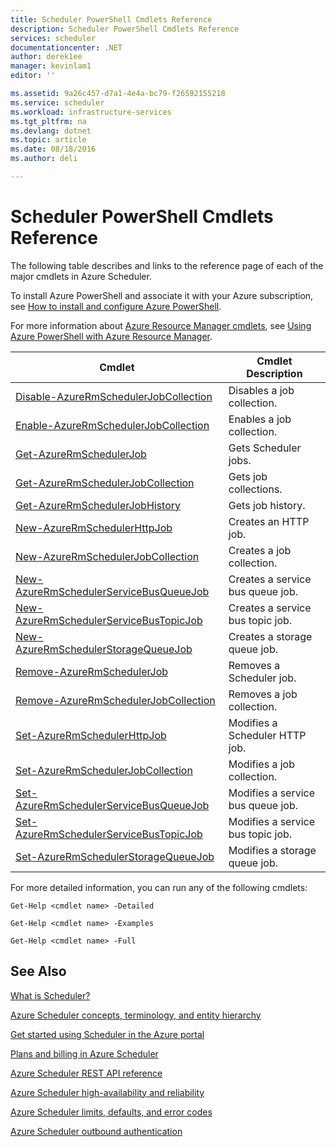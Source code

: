 ```yaml
---
title: Scheduler PowerShell Cmdlets Reference
description: Scheduler PowerShell Cmdlets Reference
services: scheduler
documentationcenter: .NET
author: derek1ee
manager: kevinlam1
editor: ''

ms.assetid: 9a26c457-d7a1-4e4a-bc79-f26592155218
ms.service: scheduler
ms.workload: infrastructure-services
ms.tgt_pltfrm: na
ms.devlang: dotnet
ms.topic: article
ms.date: 08/18/2016
ms.author: deli

---
```

# Scheduler PowerShell Cmdlets Reference
The following table describes and links to the reference page of each of the major cmdlets in Azure Scheduler.

To install Azure PowerShell and associate it with your Azure subscription, see [How to install and configure Azure PowerShell](/powershell/azure/overview). 

For more information about [Azure Resource Manager cmdlets](/powershell/azure/overview), see [Using Azure PowerShell with Azure Resource Manager](../powershell-azure-resource-manager.md).

| Cmdlet | Cmdlet Description |
| --- | --- |
| [Disable-AzureRmSchedulerJobCollection](/powershell/module/azurerm.scheduler/disable-azurermschedulerjobcollection) |Disables a job collection. |
| [Enable-AzureRmSchedulerJobCollection](/powershell/module/azurerm.scheduler/enable-azurermschedulerjobcollection) |Enables a job collection. |
| [Get-AzureRmSchedulerJob](/powershell/module/azurerm.scheduler/get-azurermschedulerjob) |Gets Scheduler jobs. |
| [Get-AzureRmSchedulerJobCollection](/powershell/module/azurerm.scheduler/get-azurermschedulerjobcollection) |Gets job collections. |
| [Get-AzureRmSchedulerJobHistory](/powershell/module/azurerm.scheduler/get-azurermschedulerjobhistory) |Gets job history. |
| [New-AzureRmSchedulerHttpJob](/powershell/module/azurerm.scheduler/new-azurermschedulerhttpjob) |Creates an HTTP job. |
| [New-AzureRmSchedulerJobCollection](/powershell/module/azurerm.scheduler/new-azurermschedulerjobcollection) |Creates a job collection. |
| [New-AzureRmSchedulerServiceBusQueueJob](/powershell/module/azurerm.scheduler/new-azurermschedulerservicebusqueuejob) |Creates a service bus queue job. |
| [New-AzureRmSchedulerServiceBusTopicJob](/powershell/module/azurerm.scheduler/new-azurermschedulerservicebustopicjob) |Creates a service bus topic job. |
| [New-AzureRmSchedulerStorageQueueJob](/powershell/module/azurerm.scheduler/new-azurermschedulerstoragequeuejob) |Creates a storage queue job. |
| [Remove-AzureRmSchedulerJob](/powershell/module/azurerm.scheduler/remove-azurermschedulerjob) |Removes a Scheduler job. |
| [Remove-AzureRmSchedulerJobCollection](/powershell/module/azurerm.scheduler/remove-azurermschedulerjobcollection) |Removes a job collection. |
| [Set-AzureRmSchedulerHttpJob](/powershell/module/azurerm.scheduler/set-azurermschedulerhttpjob) |Modifies a Scheduler HTTP job. |
| [Set-AzureRmSchedulerJobCollection](/powershell/module/azurerm.scheduler/set-azurermschedulerjobcollection) |Modifies a job collection. |
| [Set-AzureRmSchedulerServiceBusQueueJob](/powershell/module/azurerm.scheduler/set-azurermschedulerservicebusqueuejob) |Modifies a service bus queue job. |
| [Set-AzureRmSchedulerServiceBusTopicJob](/powershell/module/azurerm.scheduler/set-azurermschedulerservicebustopicjob) |Modifies a service bus topic job. |
| [Set-AzureRmSchedulerStorageQueueJob](/powershell/module/azurerm.scheduler/set-azurermschedulerstoragequeuejob) |Modifies a storage queue job. |

For more detailed information, you can run any of the following cmdlets: 

```
Get-Help <cmdlet name> -Detailed
```
```
Get-Help <cmdlet name> -Examples
```
```
Get-Help <cmdlet name> -Full
```

## See Also
 [What is Scheduler?](scheduler-intro.md)

 [Azure Scheduler concepts, terminology, and entity hierarchy](scheduler-concepts-terms.md)

 [Get started using Scheduler in the Azure portal](scheduler-get-started-portal.md)

 [Plans and billing in Azure Scheduler](scheduler-plans-billing.md)

 [Azure Scheduler REST API reference](https://msdn.microsoft.com/library/mt629143)

 [Azure Scheduler high-availability and reliability](scheduler-high-availability-reliability.md)

 [Azure Scheduler limits, defaults, and error codes](scheduler-limits-defaults-errors.md)

 [Azure Scheduler outbound authentication](scheduler-outbound-authentication.md)

